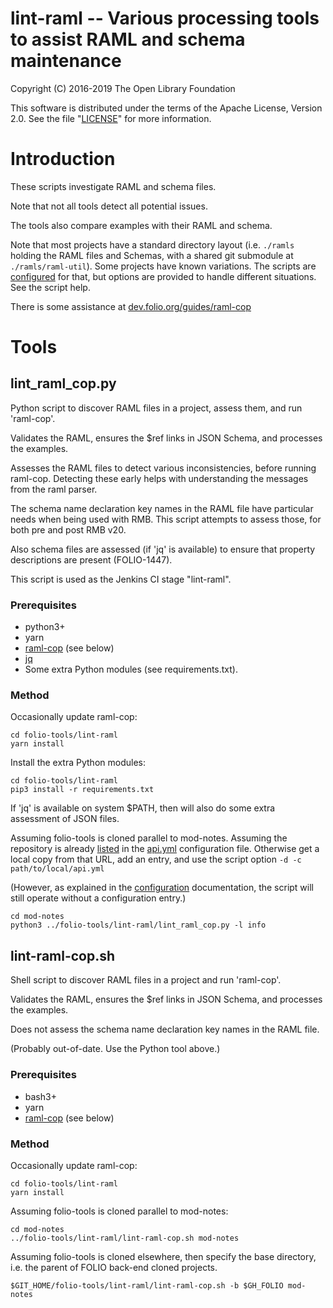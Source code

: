 # lint-raml -- Various processing tools to assist RAML and schema maintenance

Copyright (C) 2016-2019 The Open Library Foundation

This software is distributed under the terms of the Apache License,
Version 2.0. See the file "[LICENSE](LICENSE)" for more information.

# Introduction

These scripts investigate RAML and schema files.

Note that not all tools detect all potential issues.

The tools also compare examples with their RAML and schema.

Note that most projects have a standard directory layout (i.e.
`./ramls` holding the RAML files and Schemas, with a shared git submodule at `./ramls/raml-util`).
Some projects have known variations. The scripts are [configured](https://dev.folio.org/reference/api/#configure-api-docs) for that,
but options are provided to handle different situations. See the script help.

There is some assistance at [dev.folio.org/guides/raml-cop](https://dev.folio.org/guides/raml-cop)

# Tools

## lint_raml_cop.py

Python script to discover RAML files in a project, assess them, and run 'raml-cop'.

Validates the RAML, ensures the $ref links in JSON Schema, and processes the examples.

Assesses the RAML files to detect various inconsistencies, before running raml-cop.
Detecting these early helps with understanding the messages from the raml parser.

The schema name declaration key names in the RAML file have particular needs when being used with RMB.
This script attempts to assess those, for both pre and post RMB v20.

Also schema files are assessed (if 'jq' is available) to ensure that property descriptions are present (FOLIO-1447).

This script is used as the Jenkins CI stage "lint-raml".

### Prerequisites

- python3+
- yarn
- [raml-cop](https://github.com/thebinarypenguin/raml-cop) (see below)
- [jq](https://github.com/stedolan/jq)
- Some extra Python modules (see requirements.txt).

### Method

Occasionally update raml-cop:

```shell
cd folio-tools/lint-raml
yarn install
```

Install the extra Python modules:

```shell
cd folio-tools/lint-raml
pip3 install -r requirements.txt
```

If 'jq' is available on system $PATH, then will also do some extra assessment of JSON files.

Assuming folio-tools is cloned parallel to mod-notes.
Assuming the repository is already [listed](https://dev.folio.org/reference/api/#configure-api-docs) in the [api.yml](https://github.com/folio-org/folio-org.github.io/blob/master/_data/api.yml) configuration file.
Otherwise get a local copy from that URL, add an entry, and use the script option `-d -c path/to/local/api.yml`

(However, as explained in the [configuration](https://dev.folio.org/reference/api/#configure-api-docs) documentation, the script will still operate without a configuration entry.)

```shell
cd mod-notes
python3 ../folio-tools/lint-raml/lint_raml_cop.py -l info
```

## lint-raml-cop.sh

Shell script to discover RAML files in a project and run 'raml-cop'.

Validates the RAML, ensures the $ref links in JSON Schema, and processes the examples.

Does not assess the schema name declaration key names in the RAML file.

(Probably out-of-date. Use the Python tool above.)

### Prerequisites

- bash3+
- yarn
- [raml-cop](https://github.com/thebinarypenguin/raml-cop) (see below)

### Method

Occasionally update raml-cop:

```shell
cd folio-tools/lint-raml
yarn install
```

Assuming folio-tools is cloned parallel to mod-notes:

```shell
cd mod-notes
../folio-tools/lint-raml/lint-raml-cop.sh mod-notes
```

Assuming folio-tools is cloned elsewhere, then specify the base directory,
i.e. the parent of FOLIO back-end cloned projects.

```shell
$GIT_HOME/folio-tools/lint-raml/lint-raml-cop.sh -b $GH_FOLIO mod-notes
```

